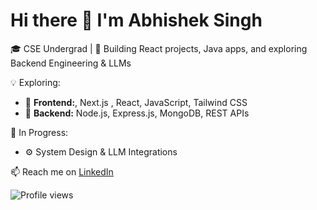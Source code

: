 # Hi there 👋 I'm Abhishek Singh

🎓 CSE Undergrad | 
🚀 Building React projects, Java apps, and exploring Backend Engineering & LLMs  

💡 Exploring:
- 🎨 **Frontend:**, Next.js , React, JavaScript, Tailwind CSS  
- 🧠 **Backend:** Node.js, Express.js, MongoDB, REST APIs  

🧩 In Progress:
- ⚙️ System Design & LLM Integrations  

📫 Reach me on [LinkedIn](https://www.linkedin.com/in/abhishek-singh-26b6b8285)

![Profile views](https://komarev.com/ghpvc/?username=Abhishek2027ymca&label=Profile%20views&color=0e75b6&style=flat)
